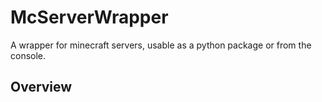 # McServerWrapper

A wrapper for minecraft servers, usable as a python package or from the console.

## Overview
